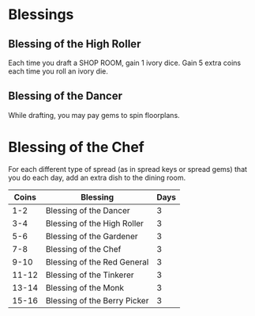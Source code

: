 # Blessings
## Blessing of the High Roller
Each time you draft a SHOP ROOM, gain 1 ivory dice. Gain 5 extra coins each time you roll an ivory die.
## Blessing of the Dancer
While drafting, you may pay gems to spin floorplans.
# Blessing of the Chef
For each different type of spread (as in spread keys or spread gems) that you do each day, add an extra dish to the dining room.

| Coins | Blessing                     | Days |
| ----- | ---------------------------- | ---- |
| 1-2   | Blessing of the Dancer       | 3    |
| 3-4   | Blessing of the High Roller  | 3    |
| 5-6   | Blessing of the Gardener     | 3    |
| 7-8   | Blessing of the Chef         | 3    |
| 9-10  | Blessing of the Red General  | 3    |
| 11-12 | Blessing of the Tinkerer     | 3    |
| 13-14 | Blessing of the Monk         | 3    |
| 15-16 | Blessing of the Berry Picker | 3    |
